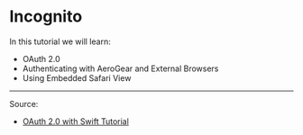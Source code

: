 # Incognito

In this tutorial we will learn:

- OAuth 2.0
- Authenticating with AeroGear and External Browsers
- Using Embedded Safari View

---

Source:

- [OAuth 2.0 with Swift Tutorial](https://www.raywenderlich.com/177597/oauth-2-0-swift-tutorial)